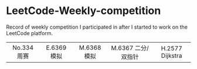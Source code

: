 # LeetCode-Weekly-competition
Record of weekly competition I participated in after I started to work on the LeetCode platform.



|             |             |             |                    |                 |
| :---------: | :---------: | :---------: | :----------------: | :-------------: |
| No.334 周赛 | E.6369 模拟 | M.6368 模拟 | M.6367 二分/双指针 | H.2577 Dijkstra |

